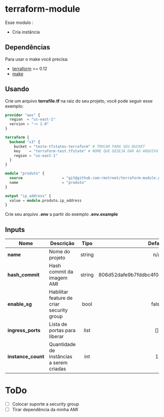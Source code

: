 # terraform-module

Esse modulo :
* Cria instância

## Dependências

Para usar o make você precisa:

 - [terraform](https://www.terraform.io/) >= 0.12
 - [make](https://www.gnu.org/software/make/)

## Usando

Crie um arquivo **terrafile.tf** na raiz do seu projeto, você pode seguir esse exemplo:

```terraform
provider "aws" {
  region  = "us-east-1"
  version = "~> 2.0"
}

terraform {
  backend "s3" {    
    bucket = "teste-tfstates-terraform" # TROCAR PARA SEU BUCKET
    key    = "terraform-test.tfstate" # NOME QUE DESEJA DAR AO ARQUIVO
    region = "us-east-1"
  }
}

module "produto" {
  source                  = "git@github.com:rmstreet/terraform-module.git?ref=v0.1" # VERIFICAR VERSÕES
  name                    = "produto"
}

output "ip_address" {
  value = module.produto.ip_address
}
```

Crie seu arquivo **.env** a partir do exemplo **.env.example**


## Inputs

| **Nome** | **Descrição** | **Tipo** | **Default** | **Requerido** |
|------|-------------|:----:|:-----:|:-----:|
| **name** |  Nome do projeto | string | n/a | sim |
| **hash\_commit** | Hash commit da imagem AMI | string | 806d52dafe9b7fddbc4f0d2d41086ed3cfa02a44 | não |
| **enable\_sg** | Habilitar feature de criar security group | bool | false | não |
| **ingress\_ports** | Lista de portas para liberar | list | [] | não |
| **instance\_count** | Quantidade de instâncias a serem criadas | int | 1 | não |

# ToDo

- [ ] Colocar suporte a security group
- [ ] Tirar dependência da minha AMI
